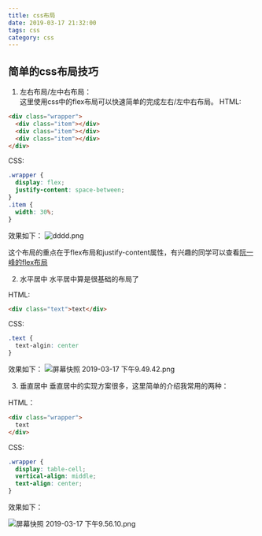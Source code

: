 ```yaml
---
title: css布局
date: 2019-03-17 21:32:00
tags: css
category: css
---
```


## 简单的css布局技巧

1. 左右布局/左中右布局：  
  这里使用css中的flex布局可以快速简单的完成左右/左中右布局。
  HTML:   
  ```html
  <div class="wrapper">
    <div class="item"></div>
    <div class="item"></div>
    <div class="item"></div>
  </div>
  ```

  CSS:

  ```css
  .wrapper {
    display: flex;
    justify-content: space-between;
  }
  .item {
    width: 30%;
  }
  ```
  效果如下：
  ![dddd.png](https://i.loli.net/2019/03/17/5c8e4f1d71d03.png)


这个布局的重点在于flex布局和justify-content属性，有兴趣的同学可以查看[阮一峰的flex布局](http://www.ruanyifeng.com/blog/2015/07/flex-grammar.html)

2. 水平居中
水平居中算是很基础的布局了

HTML:
```html
<div class="text">text</div>
```

CSS:
```css
.text {
  text-algin: center
}
```
效果如下：
![屏幕快照 2019-03-17 下午9.49.42.png](https://i.loli.net/2019/03/17/5c8e5090c58b3.png)

3. 垂直居中
垂直居中的实现方案很多，这里简单的介绍我常用的两种：

HTML：
```html
<div class="wrapper">
  text
</div>
```

CSS:
```css
.wrapper {
  display: table-cell;
  vertical-align: middle;
  text-align: center;        
}
```

效果如下：

![屏幕快照 2019-03-17 下午9.56.10.png](https://i.loli.net/2019/03/17/5c8e521915de7.png)
